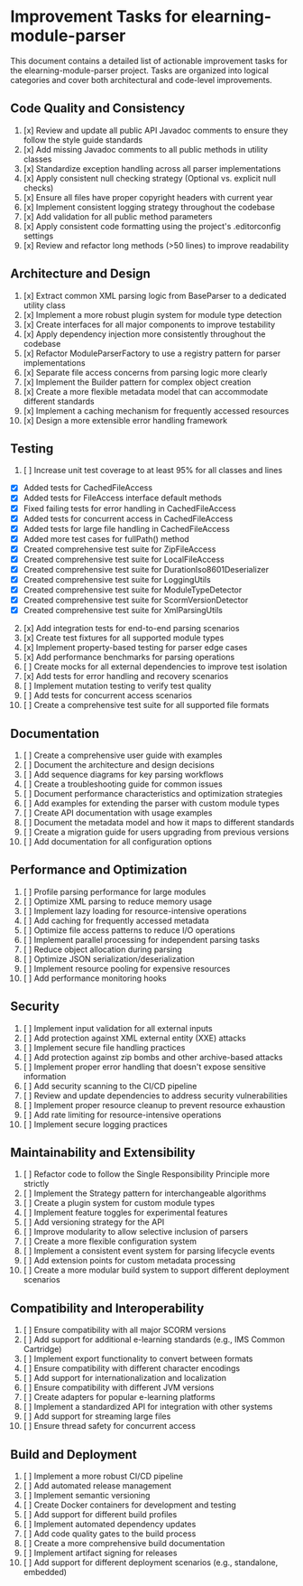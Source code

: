 # Improvement Tasks for elearning-module-parser

This document contains a detailed list of actionable improvement tasks for the
elearning-module-parser project. Tasks are organized into logical categories and cover both
architectural and code-level improvements.

## Code Quality and Consistency

1. [x] Review and update all public API Javadoc comments to ensure they follow the style guide
   standards
2. [x] Add missing Javadoc comments to all public methods in utility classes
3. [x] Standardize exception handling across all parser implementations
4. [x] Apply consistent null checking strategy (Optional vs. explicit null checks)
5. [x] Ensure all files have proper copyright headers with current year
6. [x] Implement consistent logging strategy throughout the codebase
7. [x] Add validation for all public method parameters
8. [x] Apply consistent code formatting using the project's .editorconfig settings
9. [x] Review and refactor long methods (>50 lines) to improve readability

## Architecture and Design

1. [x] Extract common XML parsing logic from BaseParser to a dedicated utility class
2. [x] Implement a more robust plugin system for module type detection
3. [x] Create interfaces for all major components to improve testability
4. [x] Apply dependency injection more consistently throughout the codebase
5. [x] Refactor ModuleParserFactory to use a registry pattern for parser implementations
6. [x] Separate file access concerns from parsing logic more clearly
7. [x] Implement the Builder pattern for complex object creation
8. [x] Create a more flexible metadata model that can accommodate different standards
9. [x] Implement a caching mechanism for frequently accessed resources
10. [x] Design a more extensible error handling framework

## Testing

1. [ ] Increase unit test coverage to at least 95% for all classes and lines

- [x] Added tests for CachedFileAccess
- [x] Added tests for FileAccess interface default methods
- [x] Fixed failing tests for error handling in CachedFileAccess
- [x] Added tests for concurrent access in CachedFileAccess
- [x] Added tests for large file handling in CachedFileAccess
- [x] Added more test cases for fullPath() method
- [x] Created comprehensive test suite for ZipFileAccess
- [x] Created comprehensive test suite for LocalFileAccess
- [x] Created comprehensive test suite for DurationIso8601Deserializer
- [x] Created comprehensive test suite for LoggingUtils
- [x] Created comprehensive test suite for ModuleTypeDetector
- [x] Created comprehensive test suite for ScormVersionDetector
- [x] Created comprehensive test suite for XmlParsingUtils

2. [x] Add integration tests for end-to-end parsing scenarios
3. [x] Create test fixtures for all supported module types
4. [x] Implement property-based testing for parser edge cases
5. [x] Add performance benchmarks for parsing operations
6. [ ] Create mocks for all external dependencies to improve test isolation
7. [x] Add tests for error handling and recovery scenarios
8. [ ] Implement mutation testing to verify test quality
9. [ ] Add tests for concurrent access scenarios
10. [ ] Create a comprehensive test suite for all supported file formats

## Documentation

1. [ ] Create a comprehensive user guide with examples
2. [ ] Document the architecture and design decisions
3. [ ] Add sequence diagrams for key parsing workflows
4. [ ] Create a troubleshooting guide for common issues
5. [ ] Document performance characteristics and optimization strategies
6. [ ] Add examples for extending the parser with custom module types
7. [ ] Create API documentation with usage examples
8. [ ] Document the metadata model and how it maps to different standards
9. [ ] Create a migration guide for users upgrading from previous versions
10. [ ] Add documentation for all configuration options

## Performance and Optimization

1. [ ] Profile parsing performance for large modules
2. [ ] Optimize XML parsing to reduce memory usage
3. [ ] Implement lazy loading for resource-intensive operations
4. [ ] Add caching for frequently accessed metadata
5. [ ] Optimize file access patterns to reduce I/O operations
6. [ ] Implement parallel processing for independent parsing tasks
7. [ ] Reduce object allocation during parsing
8. [ ] Optimize JSON serialization/deserialization
9. [ ] Implement resource pooling for expensive resources
10. [ ] Add performance monitoring hooks

## Security

1. [ ] Implement input validation for all external inputs
2. [ ] Add protection against XML external entity (XXE) attacks
3. [ ] Implement secure file handling practices
4. [ ] Add protection against zip bombs and other archive-based attacks
5. [ ] Implement proper error handling that doesn't expose sensitive information
6. [ ] Add security scanning to the CI/CD pipeline
7. [ ] Review and update dependencies to address security vulnerabilities
8. [ ] Implement proper resource cleanup to prevent resource exhaustion
9. [ ] Add rate limiting for resource-intensive operations
10. [ ] Implement secure logging practices

## Maintainability and Extensibility

1. [ ] Refactor code to follow the Single Responsibility Principle more strictly
2. [ ] Implement the Strategy pattern for interchangeable algorithms
3. [ ] Create a plugin system for custom module types
4. [ ] Implement feature toggles for experimental features
5. [ ] Add versioning strategy for the API
6. [ ] Improve modularity to allow selective inclusion of parsers
7. [ ] Create a more flexible configuration system
8. [ ] Implement a consistent event system for parsing lifecycle events
9. [ ] Add extension points for custom metadata processing
10. [ ] Create a more modular build system to support different deployment scenarios

## Compatibility and Interoperability

1. [ ] Ensure compatibility with all major SCORM versions
2. [ ] Add support for additional e-learning standards (e.g., IMS Common Cartridge)
3. [ ] Implement export functionality to convert between formats
4. [ ] Ensure compatibility with different character encodings
5. [ ] Add support for internationalization and localization
6. [ ] Ensure compatibility with different JVM versions
7. [ ] Create adapters for popular e-learning platforms
8. [ ] Implement a standardized API for integration with other systems
9. [ ] Add support for streaming large files
10. [ ] Ensure thread safety for concurrent access

## Build and Deployment

1. [ ] Implement a more robust CI/CD pipeline
2. [ ] Add automated release management
3. [ ] Implement semantic versioning
4. [ ] Create Docker containers for development and testing
5. [ ] Add support for different build profiles
6. [ ] Implement automated dependency updates
7. [ ] Add code quality gates to the build process
8. [ ] Create a more comprehensive build documentation
9. [ ] Implement artifact signing for releases
10. [ ] Add support for different deployment scenarios (e.g., standalone, embedded)
